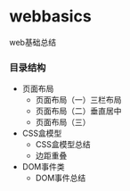 # webbasics
web基础总结

### 目录结构
  * 页面布局
    * 页面布局（一）三栏布局
    * 页面布局（二）垂直居中
    * 页面布局（三）
  * CSS盒模型
    * CSS盒模型总结
    * 边距重叠
  * DOM事件类
    * DOM事件总结
